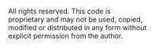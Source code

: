 All rights reserved. This code is  
proprietary and may not be used, copied,  
modified or distributed in any form without  
explicit permission from the author.
